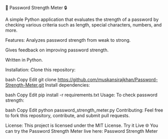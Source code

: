 🌟 Password Strength Meter 🔒

A simple Python application that evaluates the strength of a password by checking various criteria such as length, special characters, numbers, and more.

Features:
Analyzes password strength from weak to strong.

Gives feedback on improving password strength.

Written in Python.

Installation:
Clone this repository:

bash
Copy
Edit
git clone https://github.com/muskansirajkhan/Password-Strength-Meter.git
Install dependencies:

bash
Copy
Edit
pip install -r requirements.txt
Usage:
To check password strength:

bash
Copy
Edit
python password_strength_meter.py
Contributing:
Feel free to fork this repository, contribute, and submit pull requests.

License:
This project is licensed under the MIT License.
Try it Live 🌐
You can try the Password Strength Meter live here:
Password Strength Meter

